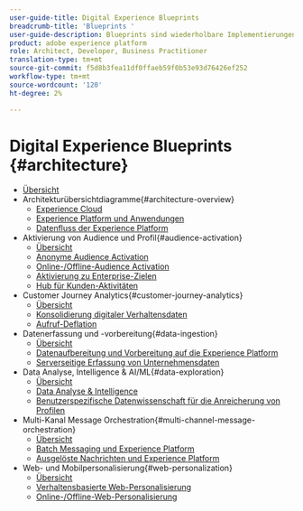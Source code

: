 ```yaml
---
user-guide-title: Digital Experience Blueprints
breadcrumb-title: 'Blueprints '
user-guide-description: Blueprints sind wiederholbare Implementierungen zur Lösung festgestellter Geschäftsprobleme und enthalten Architekturdiagramme, technische Überlegungen und relevante Links zur Dokumentation.
product: adobe experience platform
role: Architect, Developer, Business Practitioner
translation-type: tm+mt
source-git-commit: f5d8b3fea11df0ffaeb59f0b53e93d76426ef252
workflow-type: tm+mt
source-wordcount: '120'
ht-degree: 2%

---
```


# Digital Experience Blueprints {#architecture}

+ [Übersicht](/help/blueprints/overview.md)
+ Architekturübersichtdiagramme{#architecture-overview}
   + [Experience Cloud](/help/blueprints/experience-platform/experience-cloud.md)
   + [Experience Platform und Anwendungen](/help/blueprints/experience-platform/platform-applications.md)
   + [Datenfluss der Experience Platform](/help/blueprints/experience-platform/platform-data-flow.md)
+ Aktivierung von Audience und Profil{#audience-activation}
   + [Übersicht](/help/blueprints/audience-activation/overview.md)
   + [Anonyme Audience Activation](/help/blueprints/audience-activation/anonymous.md)
   + [Online-/Offline-Audience Activation](/help/blueprints/audience-activation/online-offline.md)
   + [Aktivierung zu Enterprise-Zielen](/help/blueprints/audience-activation/enterprise-destinations.md)
   + [Hub für Kunden-Aktivitäten](/help/blueprints/audience-activation/customer-activity.md)
+ Customer Journey Analytics{#customer-journey-analytics}
   + [Übersicht](/help/blueprints/customer-journey-analytics/overview.md)
   + [Konsolidierung digitaler Verhaltensdaten](/help/blueprints/customer-journey-analytics/digital-behavioral-data-consolidation.md)
   + [Aufruf-Deflation](/help/blueprints/customer-journey-analytics/call-deflect.md)
+ Datenerfassung und -vorbereitung{#data-ingestion}
   + [Übersicht](/help/blueprints/data-ingestion/overview.md)
   + [Datenaufbereitung und Vorbereitung auf die Experience Platform](/help/blueprints/data-ingestion/ingestion.md)
   + [Serverseitige Erfassung von Unternehmensdaten](/help/blueprints/data-ingestion/server-side-collection.md)
+ Data Analyse, Intelligence &amp; AI/ML{#data-exploration}
   + [Übersicht](/help/blueprints/data-insights/overview.md)
   + [Data Analyse &amp; Intelligence](/help/blueprints/data-insights/analysis.md)
   + [Benutzerspezifische Datenwissenschaft für die Anreicherung von Profilen](/help/blueprints/data-insights/data-science.md)
+ Multi-Kanal Message Orchestration{#multi-channel-message-orchestration}
   + [Übersicht](/help/blueprints/multi-channel-message-orchestration/overview.md)
   + [Batch Messaging und Experience Platform](/help/blueprints/multi-channel-message-orchestration/batch-messaging.md)
   + [Ausgelöste Nachrichten und Experience Platform](/help/blueprints/multi-channel-message-orchestration/triggered-messaging.md)
+ Web- und Mobilpersonalisierung{#web-personalization}
   + [Übersicht](/help/blueprints/web-personalization/overview.md)
   + [Verhaltensbasierte Web-Personalisierung](/help/blueprints/web-personalization/behavioral.md)
   + [Online-/Offline-Web-Personalisierung](/help/blueprints/web-personalization/online-offline.md)

